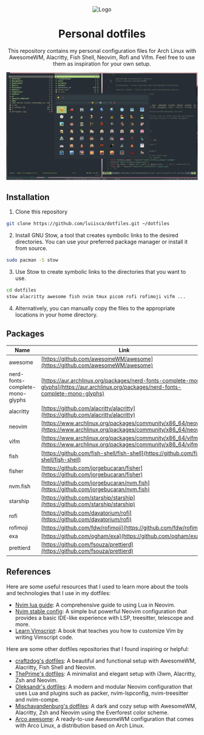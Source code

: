 <!-- PROJECT LOGO -->
<p align="center">
  <img src="https://openclipart.org/image/200px/305854" alt="Logo">

  <h1 align="center">Personal dotfiles</h1>

  <p align="center">
    This repository contains my personal configuration files for Arch Linux with AwesomeWM, Alacritty, Fish Shell, Neovim, Rofi and Vifm. Feel free to use them as inspiration for your own setup.
  </p>
</p>

![Screenshot](screenshot.jpg)

## Installation
1. Clone this repository
```bash
git clone https://github.com/luiisca/dotfiles.git ~/dotfiles
```
2. Install GNU Stow, a tool that creates symbolic links to the desired directories. You can use your preferred package manager or install it from source.
```bash
sudo pacman -S stow
```
3. Use Stow to create symbolic links to the directories that you want to use.
```bash
cd dotfiles
stow alacritty awesome fish nvim tmux picom rofi rofimoji vifm ...
```
4. Alternatively, you can manually copy the files to the appropriate locations in your home directory.

## Packages
| Name        | Link           |
| ------------- |-------------|
| awesome | [https://github.com/awesomeWM/awesome](https://github.com/awesomeWM/awesome) |
| nerd-fonts-complete-mono-glyphs | [https://aur.archlinux.org/packages/nerd-fonts-complete-mono-glyphs](https://aur.archlinux.org/packages/nerd-fonts-complete-mono-glyphs) |
| alacritty | [https://github.com/alacritty/alacritty](https://github.com/alacritty/alacritty) |
| neovim | [https://www.archlinux.org/packages/community/x86_64/neovim](https://www.archlinux.org/packages/community/x86_64/neovim) |
| vifm | [https://www.archlinux.org/packages/community/x86_64/vifm](https://www.archlinux.org/packages/community/x86_64/vifm) |
| fish | [https://github.com/fish-shell/fish-shell](https://github.com/fish-shell/fish-shell) |
| fisher | [https://github.com/jorgebucaran/fisher](https://github.com/jorgebucaran/fisher) |
| nvm.fish | [https://github.com/jorgebucaran/nvm.fish](https://github.com/jorgebucaran/nvm.fish) |
| starship | [https://github.com/starship/starship](https://github.com/starship/starship) |
| rofi | [https://github.com/davatorium/rofi](https://github.com/davatorium/rofi) |
| rofimoji | [https://github.com/fdw/rofimoji](https://github.com/fdw/rofimoji) |
| exa | [https://github.com/ogham/exa](https://github.com/ogham/exa) |
| prettierd | [https://github.com/fsouza/prettierd](https://github.com/fsouza/prettierd)


## References
Here are some useful resources that I used to learn more about the tools and technologies that I use in my dotfiles:

- [Nvim lua guide](https://github.com/nanotee/nvim-lua-guide): A comprehensive guide to using Lua in Neovim.
- [Nvim stable config](https://github.com/LunarVim/nvim-basic-ide): A simple but powerful Neovim configuration that provides a basic IDE-like experience with LSP, treesitter, telescope and more.
- [Learn Vimscript](https://learnvimscriptthehardway.stevelosh.com): A book that teaches you how to customize Vim by writing Vimscript code.

Here are some other dotfiles repositories that I found inspiring or helpful:

- [craftzdog's dotfiles](https://github.com/craftzdog/dotfiles-public): A beautiful and functional setup with AwesomeWM, Alacritty, Fish Shell and Neovim.
- [ThePrime's dotfiles](https://github.com/ThePrimeagen/.dotfiles): A minimalist and elegant setup with i3wm, Alacritty, Zsh and Neovim.
- [Oleksandr's dotfiles](https://gitlab.com/ejiqpep/nvim-config): A modern and modular Neovim configuration that uses Lua and plugins such as packer, nvim-lspconfig, nvim-treesitter and nvim-compe.
- [Mischavandenburg's dotfiles](https://github.com/mischavandenburg/dotfiles-everforest): A dark and cozy setup with AwesomeWM, Alacritty, Zsh and Neovim using the Everforest color scheme.
- [Arco awesome](https://github.com/arcolinuxd/arco-awesome): A ready-to-use AwesomeWM configuration that comes with Arco Linux, a distribution based on Arch Linux.
